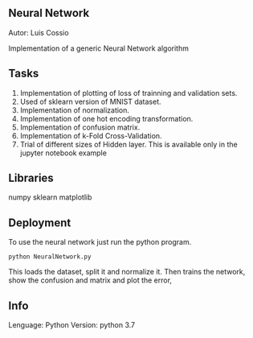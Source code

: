 ## Neural Network
Autor: Luis Cossio

Implementation of a generic Neural Network algorithm

## Tasks
1. Implementation of plotting of loss of trainning and validation sets. 
2. Used of sklearn version of MNIST dataset.  
3. Implementation of normalization.
4. Implementation of one hot encoding transformation.
5. Implementation of confusion matrix.
6. Implementation of k-Fold Cross-Validation.
7. Trial of different sizes of Hidden layer. This is available only in the jupyter notebook example

## Libraries
numpy sklearn matplotlib

## Deployment
To use the neural network just run the python program.
```
python NeuralNetwork.py 
```
This loads the dataset, split it and normalize it. Then trains the network, show the confusion and matrix and plot the error, 


## Info
Lenguage: Python Version: python 3.7
